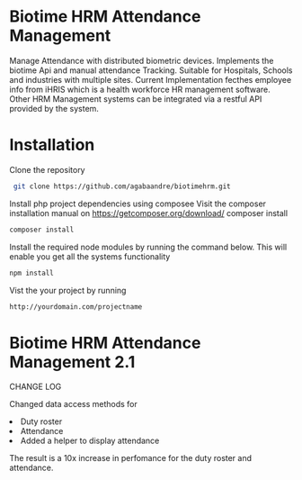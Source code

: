 # Biotime HRM Attendance Management
Manage Attendance with distributed biometric devices.
Implements the biotime Api and manual attendance Tracking.
Suitable for Hospitals, Schools and industries with multiple sites.
Current Implementation fecthes employee info from iHRIS which is a health workforce HR management software. Other HRM Management systems can be integrated via a restful API provided by the system.

# Installation

 Clone the repository
 ```sh
  git clone https://github.com/agabaandre/biotimehrm.git
```

 
Install php project dependencies using composee
 Visit the composer installation manual on https://getcomposer.org/download/
 composer install 
 ```sh
 composer install
```

 Install the required node modules by running the command below. This will enable you get all the systems functionality
 ```sh
 npm install
```


Vist the your project by running 

 ```sh
http://yourdomain.com/projectname
```


# Biotime HRM Attendance Management 2.1
CHANGE LOG

Changed data access methods for 
<li>
 Duty roster
 <li>
 Attendance 
 <li>
 Added a helper to display attendance

The result is a 10x increase in perfomance for the duty roster and attendance.

